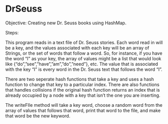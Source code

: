 # DrSeuss

Objective: Creating new Dr. Seuss books using HashMap.

Steps:

This program reads in a text file of Dr. Seuss stories. Each word read in will
be a key, and the values associated with each key will be an array of Strings, or the set of words that follow a word.
So, for instance, if you have the word “I” as your key, the array of values might be a list that would look like
{“do”,”see”,”have”,”am”,”do”,”need”}, etc. The value that is associated with the key “I” is every word in the Dr.
Seuss text that follows the word “I”.

There are two seperate hash functions that take a key  and uses a hash function to change that key to a particular index.
There are also functions that handles collisions if the original hash function returns an index that is already occupied by a node with a key that isn’t 
the one you are inserting.

The writeFIle method will take a key word, choose a random word from the array of values that follows that word, print that word to the file, and
make that word be the new keyword.

